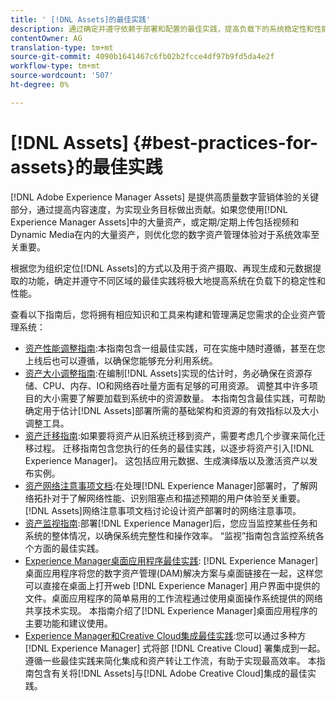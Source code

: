```yaml
---
title: ' [!DNL Assets]的最佳实践'
description: 通过确定并遵守依赖于部署和配置的最佳实践，提高负载下的系统稳定性和性能。
contentOwner: AG
translation-type: tm+mt
source-git-commit: 4090b1641467c6fb02b2fcce4df97b9fd5da4e2f
workflow-type: tm+mt
source-wordcount: '507'
ht-degree: 0%

---
```



# [!DNL Assets] {#best-practices-for-assets}的最佳实践

[!DNL Adobe Experience Manager Assets] 是提供高质量数字营销体验的关键部分，通过提高内容速度，为实现业务目标做出贡献。如果您使用[!DNL Experience Manager Assets]中的大量资产，或定期/定期上传包括视频和Dynamic Media在内的大量资产，则优化您的数字资产管理体验对于系统效率至关重要。

根据您为组织定位[!DNL Assets]的方式以及用于资产摄取、再现生成和元数据提取的功能，确定并遵守不同区域的最佳实践将极大地提高系统在负载下的稳定性和性能。

查看以下指南后，您将拥有相应知识和工具来构建和管理满足您需求的企业资产管理系统：

* [资产性能调整指南](/help/assets/performance-tuning-guidelines.md):本指南包含一组最佳实践，可在实施中随时遵循，甚至在您上线后也可以遵循，以确保您能够充分利用系统。
* [资产大小调整指南](/help/assets/assets-sizing-guide.md):在编制[!DNL Assets]实现的估计时，务必确保在资源存储、CPU、内存、IO和网络吞吐量方面有足够的可用资源。 调整其中许多项目的大小需要了解要加载到系统中的资源数量。 本指南包含最佳实践，可帮助确定用于估计[!DNL Assets]部署所需的基础架构和资源的有效指标以及大小调整工具。
* [资产迁移指南](/help/assets/assets-migration-guide.md):如果要将资产从旧系统迁移到资产，需要考虑几个步骤来简化迁移过程。 迁移指南包含您执行的任务的最佳实践，以逐步将资产引入[!DNL Experience Manager]。 这包括应用元数据、生成演绎版以及激活资产以发布实例。
* [资产网络注意事项文档](/help/assets/assets-network-considerations.md):在处理[!DNL Experience Manager]部署时，了解网络拓扑对于了解网络性能、识别阻塞点和描述预期的用户体验至关重要。 [!DNL Assets]网络注意事项文档讨论设计资产部署时的网络注意事项。
* [资产监视指南](/help/assets/assets-monitoring-best-practices.md):部署[!DNL Experience Manager]后，您应当监控某些任务和系统的整体情况，以确保系统完整性和操作效率。 “监视”指南包含监控系统各个方面的最佳实践。
* [Experience Manager桌面应用程序最佳实践](https://experienceleague.adobe.com/docs/experience-manager-desktop-app/using/introduction.html): [!DNL Experience Manager] 桌面应用程序将您的数字资产管理(DAM)解决方案与桌面链接在一起，这样您可以直接在桌面上打开web [!DNL Experience Manager] 用户界面中提供的文件。桌面应用程序的简单易用的工作流程通过使用桌面操作系统提供的网络共享技术实现。 本指南介绍了[!DNL Experience Manager]桌面应用程序的主要功能和建议使用。
* [Experience Manager和Creative Cloud集成最佳实践](/help/assets/aem-cc-integration-best-practices.md):您可以通过多种方 [!DNL Experience Manager] 式将部 [!DNL Creative Cloud] 署集成到一起。遵循一些最佳实践来简化集成和资产转让工作流，有助于实现最高效率。 本指南包含有关将[!DNL Assets]与[!DNL Adobe Creative Cloud]集成的最佳实践。
